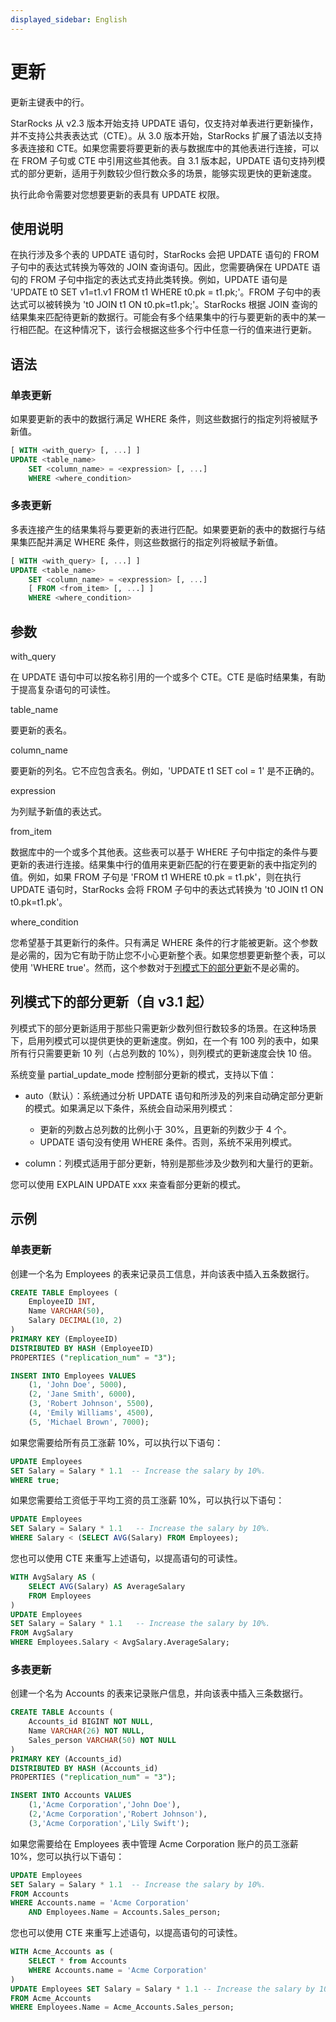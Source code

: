 ```yaml
---
displayed_sidebar: English
---
```


# 更新

更新主键表中的行。

StarRocks 从 v2.3 版本开始支持 UPDATE 语句，仅支持对单表进行更新操作，并不支持公共表表达式（CTE）。从 3.0 版本开始，StarRocks 扩展了语法以支持多表连接和 CTE。如果您需要将要更新的表与数据库中的其他表进行连接，可以在 FROM 子句或 CTE 中引用这些其他表。自 3.1 版本起，UPDATE 语句支持列模式的部分更新，适用于列数较少但行数众多的场景，能够实现更快的更新速度。

执行此命令需要对您想要更新的表具有 UPDATE 权限。

## 使用说明

在执行涉及多个表的 UPDATE 语句时，StarRocks 会把 UPDATE 语句的 FROM 子句中的表达式转换为等效的 JOIN 查询语句。因此，您需要确保在 UPDATE 语句的 FROM 子句中指定的表达式支持此类转换。例如，UPDATE 语句是 'UPDATE t0 SET v1=t1.v1 FROM t1 WHERE t0.pk = t1.pk;'。FROM 子句中的表达式可以被转换为 't0 JOIN t1 ON t0.pk=t1.pk;'。StarRocks 根据 JOIN 查询的结果集来匹配待更新的数据行。可能会有多个结果集中的行与要更新的表中的某一行相匹配。在这种情况下，该行会根据这些多个行中任意一行的值来进行更新。

## 语法

### 单表更新

如果要更新的表中的数据行满足 WHERE 条件，则这些数据行的指定列将被赋予新值。

```SQL
[ WITH <with_query> [, ...] ]
UPDATE <table_name>
    SET <column_name> = <expression> [, ...]
    WHERE <where_condition>
```

### 多表更新

多表连接产生的结果集将与要更新的表进行匹配。如果要更新的表中的数据行与结果集匹配并满足 WHERE 条件，则这些数据行的指定列将被赋予新值。

```SQL
[ WITH <with_query> [, ...] ]
UPDATE <table_name>
    SET <column_name> = <expression> [, ...]
    [ FROM <from_item> [, ...] ]
    WHERE <where_condition>
```

## 参数

with_query

在 UPDATE 语句中可以按名称引用的一个或多个 CTE。CTE 是临时结果集，有助于提高复杂语句的可读性。

table_name

要更新的表名。

column_name

要更新的列名。它不应包含表名。例如，'UPDATE t1 SET col = 1' 是不正确的。

expression

为列赋予新值的表达式。

from_item

数据库中的一个或多个其他表。这些表可以基于 WHERE 子句中指定的条件与要更新的表进行连接。结果集中行的值用来更新匹配的行在要更新的表中指定列的值。例如，如果 FROM 子句是 'FROM t1 WHERE t0.pk = t1.pk'，则在执行 UPDATE 语句时，StarRocks 会将 FROM 子句中的表达式转换为 't0 JOIN t1 ON t0.pk=t1.pk'。

where_condition

您希望基于其更新行的条件。只有满足 WHERE 条件的行才能被更新。这个参数是必需的，因为它有助于防止您不小心更新整个表。如果您想要更新整个表，可以使用 'WHERE true'。然而，这个参数对于[列模式下的部分更新](#partial-updates-in-column-mode-since-v31)不是必需的。

## 列模式下的部分更新（自 v3.1 起）

列模式下的部分更新适用于那些只需更新少数列但行数较多的场景。在这种场景下，启用列模式可以提供更快的更新速度。例如，在一个有 100 列的表中，如果所有行只需要更新 10 列（占总列数的 10%），则列模式的更新速度会快 10 倍。

系统变量 partial_update_mode 控制部分更新的模式，支持以下值：

- auto（默认）：系统通过分析 UPDATE 语句和所涉及的列来自动确定部分更新的模式。如果满足以下条件，系统会自动采用列模式：
  - 更新的列数占总列数的比例小于 30%，且更新的列数少于 4 个。
  - UPDATE 语句没有使用 WHERE 条件。否则，系统不采用列模式。

- column：列模式适用于部分更新，特别是那些涉及少数列和大量行的更新。

您可以使用 EXPLAIN UPDATE xxx 来查看部分更新的模式。

## 示例

### 单表更新

创建一个名为 Employees 的表来记录员工信息，并向该表中插入五条数据行。

```SQL
CREATE TABLE Employees (
    EmployeeID INT,
    Name VARCHAR(50),
    Salary DECIMAL(10, 2)
)
PRIMARY KEY (EmployeeID) 
DISTRIBUTED BY HASH (EmployeeID)
PROPERTIES ("replication_num" = "3");

INSERT INTO Employees VALUES
    (1, 'John Doe', 5000),
    (2, 'Jane Smith', 6000),
    (3, 'Robert Johnson', 5500),
    (4, 'Emily Williams', 4500),
    (5, 'Michael Brown', 7000);
```

如果您需要给所有员工涨薪 10%，可以执行以下语句：

```SQL
UPDATE Employees
SET Salary = Salary * 1.1  -- Increase the salary by 10%.
WHERE true;
```

如果您需要给工资低于平均工资的员工涨薪 10%，可以执行以下语句：

```SQL
UPDATE Employees
SET Salary = Salary * 1.1   -- Increase the salary by 10%.
WHERE Salary < (SELECT AVG(Salary) FROM Employees);
```

您也可以使用 CTE 来重写上述语句，以提高语句的可读性。

```SQL
WITH AvgSalary AS (
    SELECT AVG(Salary) AS AverageSalary
    FROM Employees
)
UPDATE Employees
SET Salary = Salary * 1.1   -- Increase the salary by 10%.
FROM AvgSalary
WHERE Employees.Salary < AvgSalary.AverageSalary;
```

### 多表更新

创建一个名为 Accounts 的表来记录账户信息，并向该表中插入三条数据行。

```SQL
CREATE TABLE Accounts (
    Accounts_id BIGINT NOT NULL,
    Name VARCHAR(26) NOT NULL,
    Sales_person VARCHAR(50) NOT NULL
) 
PRIMARY KEY (Accounts_id)
DISTRIBUTED BY HASH (Accounts_id)
PROPERTIES ("replication_num" = "3");

INSERT INTO Accounts VALUES
    (1,'Acme Corporation','John Doe'),
    (2,'Acme Corporation','Robert Johnson'),
    (3,'Acme Corporation','Lily Swift');
```

如果您需要给在 Employees 表中管理 Acme Corporation 账户的员工涨薪 10%，您可以执行以下语句：

```SQL
UPDATE Employees
SET Salary = Salary * 1.1  -- Increase the salary by 10%.
FROM Accounts
WHERE Accounts.name = 'Acme Corporation'
    AND Employees.Name = Accounts.Sales_person;
```

您也可以使用 CTE 来重写上述语句，以提高语句的可读性。

```SQL
WITH Acme_Accounts as (
    SELECT * from Accounts
    WHERE Accounts.name = 'Acme Corporation'
)
UPDATE Employees SET Salary = Salary * 1.1 -- Increase the salary by 10%.
FROM Acme_Accounts
WHERE Employees.Name = Acme_Accounts.Sales_person;
```
